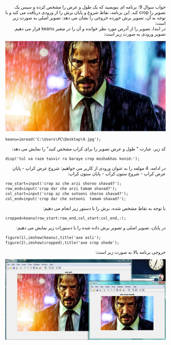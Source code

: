 <div dir="rtl">
جواب سوال 9:
    برنامه ای بنویسید که یک طول و عرض را مشخص کرده و سپس یک تصویر را crop کند.
    این برنامه، نقاط شروع و پایان برش را از ورودی دریافت می کند و با توجه به آن، تصویر برش خورده خروجی را نشان می دهد:
تصویر اصلی به صورت زیر است:
</div>

<div dir="rtl">
در ابتدا، تصویر را از آدرس مورد نظر خوانده و آن را در متغیر keanu قرار می دهیم. تصویر ورودی به صورت زیر است:
</div>

![voroodi](9.jpg)

```
keanu=imread('C:\Users\PC\Desktop\9.jpg');
```

<div dir="rtl">
کد زیر، عبارت  " طول و عرض تصویر را برای کراپ مشخص کنید" را نمایش می دهد:
</div>

```
disp('tul va raze tasvir ra baraye crop moshakhas konid:');
```

<div dir="rtl">
در ادامه، 4 مولفه را به عنوان ورودی از کاربر می خواهیم: شروع عرض کراپ - پایان عرض کراپ - شروع ستون کراپ - پایان ستون کراپ:
</div>


```
row_start=input('crop az che arzi shoroo shavad?');
row_end=input('crop dar che arzi tamam shavad?');
col_start=input('crop az che sotooni shoroo shavad?');
col_end=input('crop dar che sotooni  tamam shavad?');
```

<div dir="rtl">
با توجه به نقاط مشخص شده، برش را با دستور زیر انجام می دهیم:
</div>

```
cropped=keanu(row_start:row_end,col_start:col_end,:);
```

<div dir="rtl">
در پایان، تصویر اصلی و تصویر برش داده شده را با دستورات زیر نمایش می دهیم:
</div>

```
figure(1),imshow(keanu),title('axe asli');
figure(2),imshow(cropped),title('axe crop shode');
```

<div dir="rtl">
خروجی برنامه بالا به صورت زیر است:
</div>

![khorooji](9.1.jpg)
